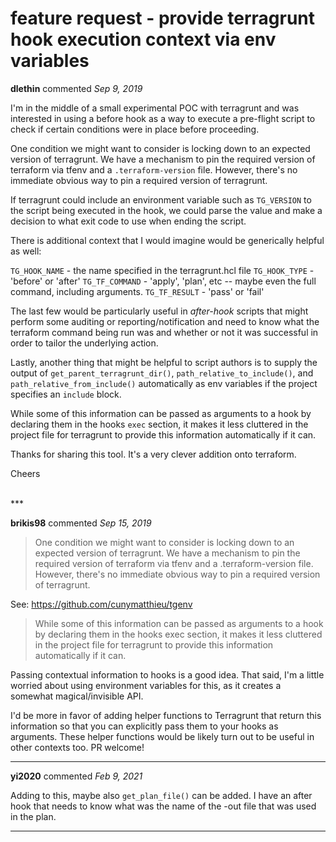 # feature request - provide terragrunt hook execution context via env variables

**dlethin** commented *Sep 9, 2019*

I'm in the middle of a small experimental POC with terragrunt and was interested in using a before hook as a way to execute a pre-flight script to check if certain conditions were in place before proceeding.   

One condition we might want to consider is locking down to an expected version of terragrunt.   We have a mechanism to pin the required version of terraform via tfenv and a `.terraform-version` file.  However, there's no immediate obvious way to pin a required version of terragrunt.

If terragrunt could  include an environment variable such as `TG_VERSION` to the script being executed in the hook, we could parse the value and make a decision to what exit code to use when ending the script.

There is additional context that I would imagine would be generically helpful as well:

`TG_HOOK_NAME` - the name specified in the terragrunt.hcl file
`TG_HOOK_TYPE` - 'before' or 'after'
`TG_TF_COMMAND` - 'apply', 'plan', etc -- maybe even the full command, including arguments.
`TG_TF_RESULT` - 'pass' or 'fail'

The last few would be particularly useful in *after-hook* scripts that might perform some auditing or reporting/notification and need to know what the terraform command being run was and whether or not it was successful in order to tailor the underlying action.

Lastly, another thing that might be helpful to script authors is to supply the output of `get_parent_terragrunt_dir()`, `path_relative_to_include()`, and `path_relative_from_include()` automatically as env variables if the project specifies an `include` block.  

While some of this information can be passed as arguments to a hook by declaring them in the hooks `exec` section, it makes it less cluttered in the project file for terragrunt to provide this information automatically if it can.

Thanks for sharing this tool. It's a very clever addition onto terraform.

Cheers

<br />
***


**brikis98** commented *Sep 15, 2019*

> One condition we might want to consider is locking down to an expected version of terragrunt. We have a mechanism to pin the required version of terraform via tfenv and a .terraform-version file. However, there's no immediate obvious way to pin a required version of terragrunt.

See: https://github.com/cunymatthieu/tgenv

> While some of this information can be passed as arguments to a hook by declaring them in the hooks exec section, it makes it less cluttered in the project file for terragrunt to provide this information automatically if it can.

Passing contextual information to hooks is a good idea. That said, I'm a little worried about using environment variables for this, as it creates a somewhat magical/invisible API. 

I'd be more in favor of adding helper functions to Terragrunt that return this information so that you can explicitly pass them to your hooks as arguments. These helper functions would be likely turn out to be useful in other contexts too. PR welcome!
***

**yi2020** commented *Feb 9, 2021*

Adding to this, maybe also `get_plan_file()` can be added. I have an after hook that needs to know what was the name of the -out file that was used in the plan.
***

